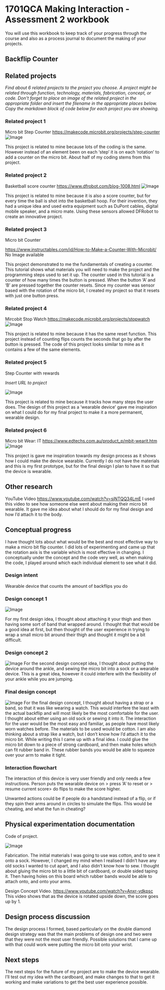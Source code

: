 
# 1701QCA Making Interaction - Assessment 2 workbook
You will use this workbook to keep track of your progress through the course and also as a process journal to document the making of your projects. 

## Backflip Counter ##

## Related projects ##
*Find about 6 related projects to the project you choose. A project might be related through function, technology, materials, fabrication, concept, or code. Don't forget to place an image of the related project in the appropriate folder and insert the filename in the appropriate places below. Copy the markdown block of code below for each project you are showing.*

### Related project 1 ###
Micro bit Step Counter
https://makecode.microbit.org/projects/step-counter 
![Image](image1.PNG)

This project is related to mine because lots of the coding is the same. However instead of an element been on each ‘step’ it is on each ‘rotation’ to add a counter on the micro bit.  About half of my coding stems from this project. 

### Related project 2 ###
Basketball score counter
https://www.dfrobot.com/blog-1008.html
![Image](image2.PNG)

This project is related to mine because it is also a score counter, but for every time the ball is shot into the basketball hoop. For their invention, they had a unique idea and used extra equipment such as DuPont cables, digital mobile speaker, and a micro mate. Using these sensors allowed DFRobot to create an innovative project.

### Related project 3 ###
Micro bit Counter

https://www.instructables.com/id/How-to-Make-a-Counter-With-Microbit/
No Image available

This project demonstrated to me the fundamentals of creating a counter. This tutorial shows what materials you will need to make the project and the programming steps used to set it up. The counter used in this tutorial is a counter of how many times the button is pressed. When the button ‘A’ and ‘B’ are pressed together the counter resets. Since my counter was sensor based with the rotation of the micro bit, I created my project so that it resets with just one button press. 

### Related project 4 ###
Mircobit Stop Watch
https://makecode.microbit.org/projects/stopwatch
![Image](image4.PNG)

This project is related to mine because it has the same reset function. This project instead of counting flips counts the seconds that go by after the button is pressed. The code of this project looks similar to mine as it contains a few of the same elements.

### Related project 5 ###
Step Counter with rewards 

*Insert URL to project*

![Image](image5.PNG)

This project is related to mine because it tracks how many steps the user does. The design of this project as a ‘wearable device’ gave me inspiration on what I could do for my final project to make it a more permanent, wearable design. 

### Related project 6 ###
Micro bit Wear: IT
https://www.edtechs.com.au/product_p/mbit-wearit.htm
![Image](image6.PNG)

This project is gave me inspiration towards my design process as it shows how I could make the device wearable. Currently I do not have the materials and this is my first prototype, but for the final design I plan to have it so that the device is wearable. 

## Other research ##
YouTube Video
https://www.youtube.com/watch?v=sjNTQQ34LmE
I used this video to see how someone else went about making their micro bit wearable. It gave me idea about what I should do for my final design and how I’d attach it to the body. 

## Conceptual progress ##
I have thought lots about what would be the best and most effective way to make a micro bit flip counter.  I did lots of experimenting and came up that the rotation axis is the variable which is most effective in changing. I conceptually under the concept and the code very well, as when making the code, I played around which each individual element to see what it did. 

### Design intent ###
Wearable device that counts the amount of backflips you do

### Design concept 1 ###
![Image](idea3.PNG)

For my first design idea, I thought about attaching it your thigh and then having some sort of band that wrapped around. I thought that that would be a good idea at first, but then thought of the user experience in trying to wrap a small micro bit around their thigh and thought it might be a bit difficult. 

### Design concept 2 ###
![Image](idea1.PNG)
For the second design concept idea, I thought about putting the device around the ankle, and sewing the micro bit into a sock or a wearable device. This is a great idea, however it could interfere with the flexibility of your ankle while you are jumping. 

### Final design concept ###
![Image](idea2.PNG)
For the final design concept, I thought about having a strap or a band, so that it was like wearing a watch. This would interfere the least with the actual backflip and will most likely be the most comfortable for the user. I thought about either using an old sock or sewing it into it. The interaction for the user would be the most easy and familiar, as people have most likely worn watches before. The materials to be used would be cotton. I am also thinking about a strap like a watch, but I don’t know how I’d attach it to the micro bit. While writing this I came up with a final idea. I could glue the micro bit down to a piece of strong cardboard, and then make holes which can fit rubber band in. These rubber bands you would be able to squeeze over your arm to make it tight.    

### Interaction flowchart ###
The interaction of this device is very user friendly and only needs a few instructions. Person puts the wearable device on > press ‘A’ to reset or > resume current score> do flips to make the score higher. 

Unwanted actions could be if people do a handstand instead of a flip, or if they spin their arms around in circles to simulate the flips. This would be cheating, and what the fun in cheating? 

## Physical experimentation documentation ##
Code of project.

![Image](code.JPG)

Fabrication. The initial materials I was going to use was cotton, and to sew it onto a sock. However, I changed my mind when I realised I didn’t have any old socks I wanted to cut apart, and I also didn’t know how to sew. I thought about gluing the micro bit to a little bit of cardboard, or double sided taping it. Then having holes on this board which rubber bands would be able to attach onto, and onto your arms.  

Design Concept Video. 
https://www.youtube.com/watch?v=Anxr-vdkpsc
This video shows that as the device is rotated upside down, the score goes up by 1. 

## Design process discussion ##
The design process I formed, based particularly on the double diamond design strategy was that the main problems of design one and two were that they were not the most user friendly. Possible solutions that I came up with that could work were putting the micro bit onto your wrist. 

## Next steps ##
The next steps for the future of my project are to make the device wearable. I’ll test out my idea with the cardboard, and make changes to that to get it working and make variations to get the best user experience possible. 
